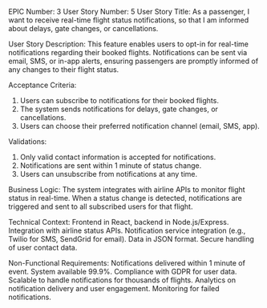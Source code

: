 EPIC Number: 3
User Story Number: 5
User Story Title: As a passenger, I want to receive real-time flight status notifications, so that I am informed about delays, gate changes, or cancellations.

User Story Description: This feature enables users to opt-in for real-time notifications regarding their booked flights. Notifications can be sent via email, SMS, or in-app alerts, ensuring passengers are promptly informed of any changes to their flight status.

Acceptance Criteria:
1. Users can subscribe to notifications for their booked flights.
2. The system sends notifications for delays, gate changes, or cancellations.
3. Users can choose their preferred notification channel (email, SMS, app).

Validations:
1. Only valid contact information is accepted for notifications.
2. Notifications are sent within 1 minute of status change.
3. Users can unsubscribe from notifications at any time.

Business Logic: The system integrates with airline APIs to monitor flight status in real-time. When a status change is detected, notifications are triggered and sent to all subscribed users for that flight.

Technical Context: Frontend in React, backend in Node.js/Express. Integration with airline status APIs. Notification service integration (e.g., Twilio for SMS, SendGrid for email). Data in JSON format. Secure handling of user contact data.

Non-Functional Requirements: Notifications delivered within 1 minute of event. System available 99.9%. Compliance with GDPR for user data. Scalable to handle notifications for thousands of flights. Analytics on notification delivery and user engagement. Monitoring for failed notifications.